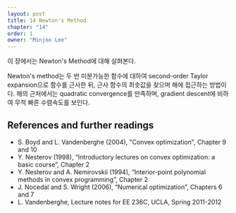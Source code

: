 ```yaml
---
layout: post
title: 14 Newton's Method
chapter: "14"
order: 1
owner: "Minjoo Lee"
---
```

이 장에서는 Newton's Method에 대해 살펴본다.

Newton's method는 두 번 미분가능한 함수에 대하여 second-order Taylor expansion으로 함수를 근사한 뒤, 근사 함수의 최솟값을 찾으며 해에 접근하는 방법이다. 해의 근처에서는 quadratic convergence를 만족하며, gradient descent에 비하여 무척 빠른 수렴속도를 보인다.

## References and further readings
* S. Boyd and L. Vandenberghe (2004), "Convex optimization", Chapter 9 and 10
* Y. Nesterov (1998), “Introductory lectures on convex optimization: a basic course”, Chapter 2
* Y. Nesterov and A. Nemirovskii (1994), “Interior-point polynomial methods in convex programming”, Chapter 2
* J. Nocedal and S. Wright (2006), “Numerical optimization”, Chapters 6 and 7
* L. Vandenberghe, Lecture notes for EE 236C, UCLA, Spring 2011-2012
